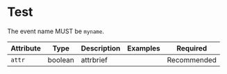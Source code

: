 # Test

<!-- semconv event -->
The event name MUST be `myname`.

| Attribute  | Type | Description  | Examples  | Required |
|---|---|---|---|---|
| `attr` | boolean | attrbrief |  | Recommended |
<!-- endsemconv -->
